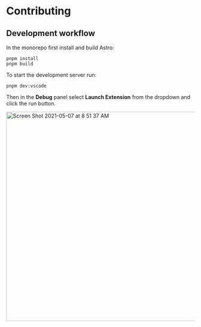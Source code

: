 # Contributing

## Development workflow

In the monorepo first install and build Astro:

```shell
pnpm install
pnpm build
```

To start the development server run:

```shell
pnpm dev:vscode
```

Then in the **Debug** panel select **Launch Extension** from the dropdown and click the run button.

<img width="558" alt="Screen Shot 2021-05-07 at 8 51 37 AM" src="https://user-images.githubusercontent.com/361671/117452223-807e5580-af11-11eb-8404-dd615784408a.png">
